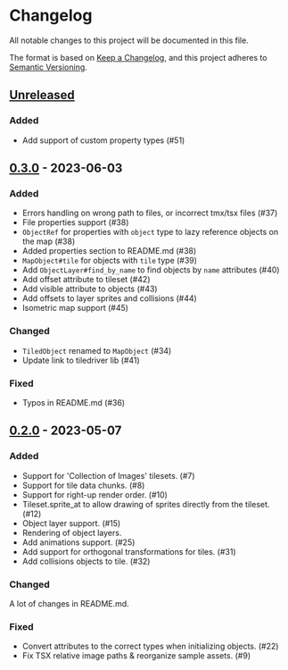 # Changelog

All notable changes to this project will be documented in this file.

The format is based on [Keep a Changelog](https://keepachangelog.com/en/1.0.0/),
and this project adheres to [Semantic Versioning](https://semver.org/spec/v2.0.0.html).

## [Unreleased]

### Added

- Add support of custom property types (#51)

## [0.3.0] - 2023-06-03

### Added

- Errors handling on wrong path to files, or incorrect tmx/tsx files (#37)
- File properties support (#38)
- `ObjectRef` for properties with `object` type to lazy reference objects on the map (#38)
- Added properties section to README.md (#38)
- `MapObject#tile` for objects with `tile` type (#39)
- Add `ObjectLayer#find_by_name` to find objects by `name` attributes (#40)
- Add offset attribute to tileset (#42)
- Add visible attribute to objects (#43)
- Add offsets to layer sprites and collisions (#44)
- Isometric map support (#45)

### Changed

- `TiledObject` renamed to `MapObject` (#34)
- Update link to tiledriver lib (#41)

### Fixed

- Typos in README.md (#36)

## [0.2.0] - 2023-05-07

### Added

- Support for 'Collection of Images' tilesets. (#7)
- Support for tile data chunks. (#8)
- Support for right-up render order. (#10)
- Tileset.sprite_at to allow drawing of sprites directly from the tileset. (#12)
- Object layer support. (#15)
- Rendering of object layers.
- Add animations support. (#25)
- Add support for orthogonal transformations for tiles. (#31)
- Add collisions objects to tile. (#32)

### Changed

A lot of changes in README.md.

### Fixed

- Convert attributes to the correct types when initializing objects. (#22)
- Fix TSX relative image paths & reorganize sample assets. (#9)

[Unreleased]: https://github.com/wildfiler/drtiled/compare/v0.3.0...master
[0.3.0]: https://github.com/wildfiler/drtiled/compare/v0.2.0...v0.3.0
[0.2.0]: https://github.com/wildfiler/drtiled/compare/v0.1.0...v0.2.0
[0.1.0]: https://github.com/wildfiler/drtiled/releases/tag/v0.1.0

